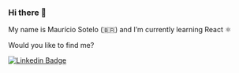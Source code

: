 ### Hi there 👋

My name is Maurício Sotelo (🇧🇷) and I’m currently learning React :atom_symbol:


Would you like to find me?

[![Linkedin Badge](https://img.shields.io/badge/-LinkedIn-blue?style=flat-square&logo=Linkedin&logoColor=white&link=https://www.linkedin.com/in/maurício-torquetti-sotelo-183a14170)](https://www.linkedin.com/in/maurício-torquetti-sotelo-183a14170)

<!--
**mautsotelo/mautsotelo** is a ✨ _special_ ✨ repository because its `README.md` (this file) appears on your GitHub profile.

Here are some ideas to get you started:

- 🔭 I’m currently working on ...
- 🌱 I’m currently learning ...
- 👯 I’m looking to collaborate on ...
- 🤔 I’m looking for help with ...
- 💬 Ask me about ...
- 📫 How to reach me: ...
- 😄 Pronouns: ...
- ⚡ Fun fact: ...
-->

